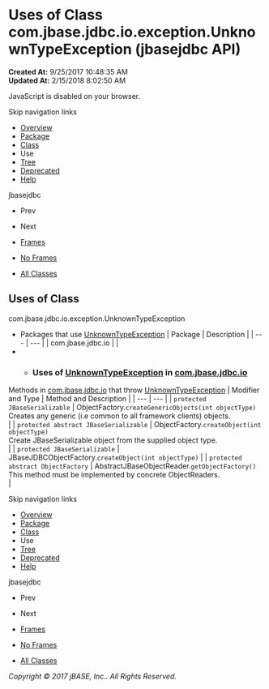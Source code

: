 # Uses of Class com.jbase.jdbc.io.exception.UnknownTypeException (jbasejdbc   API)

**Created At:** 9/25/2017 10:48:35 AM  
**Updated At:** 2/15/2018 8:02:50 AM  

<!--<br>    try {<br>        if (location.href.indexOf('is-external=true') == -1) {<br>            parent.document.title="Uses of Class com.jbase.jdbc.io.exception.UnknownTypeException (jbasejdbc   API)";<br>        }<br>    }<br>    catch(err) {<br>    }<br>//-->
JavaScript is disabled on your browser.

Skip navigation links

- [Overview](../../../../../../overview-summary.html)
- [Package](/39236-exception/com_jbase_jdbc_io_exception_package-summary)
- [Class](/39236-exception/com_jbase_jdbc_io_exception_UnknownTypeException "class in com.jbase.jdbc.io.exception")
- Use
- [Tree](/39236-exception/com_jbase_jdbc_io_exception_package-tree)
- [Deprecated](../../../../../../deprecated-list.html)
- [Help](../../../../../../help-doc.html)


jbasejdbc <br>

- Prev
- Next


- [Frames](../../../../../../index.html?com/jbase/jdbc/io/exception/class-use//39237-class-use/com_jbase_jdbc_io_exception_class-use_UnknownTypeException)
- [No Frames](/39237-class-use/com_jbase_jdbc_io_exception_class-use_UnknownTypeException)


- [All Classes](../../../../../../allclasses-noframe.html)


<!--<br>  allClassesLink = document.getElementById("allclasses\_navbar\_top");<br>  if(window==top) {<br>    allClassesLink.style.display = "block";<br>  }<br>  else {<br>    allClassesLink.style.display = "none";<br>  }<br>  //-->

## Uses of Class
com.jbase.jdbc.io.exception.UnknownTypeException

- Packages that use [UnknownTypeException](/39236-exception/com_jbase_jdbc_io_exception_UnknownTypeException "class in com.jbase.jdbc.io.exception") | Package | Description |
| --- | --- |
| com.jbase.jdbc.io |   |
- - ### Uses of [UnknownTypeException](/39236-exception/com_jbase_jdbc_io_exception_UnknownTypeException "class in com.jbase.jdbc.io.exception") in [com.jbase.jdbc.io](/39232-io/com_jbase_jdbc_io_package-summary)


Methods in [com.jbase.jdbc.io](/39232-io/com_jbase_jdbc_io_package-summary) that throw [UnknownTypeException](/39236-exception/com_jbase_jdbc_io_exception_UnknownTypeException "class in com.jbase.jdbc.io.exception") | Modifier and Type | Method and Description |
| --- | --- |
| `protected JBaseSerializable` | ObjectFactory.`createGenericObjects(int objectType)`<br>Creates any generic (i.e common to all framework clients) objects.<br> |
| `protected abstract JBaseSerializable` | ObjectFactory.`createObject(int objectType)`<br>Create JBaseSerializable object from the supplied object type.<br> |
| `protected JBaseSerializable` | JBaseJDBCObjectFactory.`createObject(int objectType)`  |
| `protected abstract ObjectFactory` | AbstractJBaseObjectReader.`getObjectFactory()`<br>This method must be implemented by concrete ObjectReaders.<br> |

Skip navigation links

- [Overview](../../../../../../overview-summary.html)
- [Package](/39236-exception/com_jbase_jdbc_io_exception_package-summary)
- [Class](/39236-exception/com_jbase_jdbc_io_exception_UnknownTypeException "class in com.jbase.jdbc.io.exception")
- Use
- [Tree](/39236-exception/com_jbase_jdbc_io_exception_package-tree)
- [Deprecated](../../../../../../deprecated-list.html)
- [Help](../../../../../../help-doc.html)


jbasejdbc <br>

- Prev
- Next


- [Frames](../../../../../../index.html?com/jbase/jdbc/io/exception/class-use//39237-class-use/com_jbase_jdbc_io_exception_class-use_UnknownTypeException)
- [No Frames](/39237-class-use/com_jbase_jdbc_io_exception_class-use_UnknownTypeException)


- [All Classes](../../../../../../allclasses-noframe.html)


<!--<br>  allClassesLink = document.getElementById("allclasses\_navbar\_bottom");<br>  if(window==top) {<br>    allClassesLink.style.display = "block";<br>  }<br>  else {<br>    allClassesLink.style.display = "none";<br>  }<br>  //-->

*Copyright © 2017 jBASE, Inc.. All Rights Reserved.*

